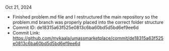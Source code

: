 Oct 21, 2024

- Finished problem.md file and I restructured the main repository so the problem.md branch was properly placed into the correct folder structure
- Commit ID: de18315a63f525e0813c6ba60bd5d5bd6ef9ee6d
- Commit Link: https://github.com/mykaala/umassmarketplace/commit/de18315a63f525e0813c6ba60bd5d5bd6ef9ee6d
